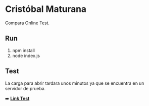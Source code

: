 # Cristóbal Maturana
Compara Online Test.

## Run
1. npm install
2. node index.js

## Test
La carga para abrir tardara unos minutos ya que se encuentra en un servidor de prueba.

➡️ **[Link Test](https://compara-online.herokuapp.com/
)** 

